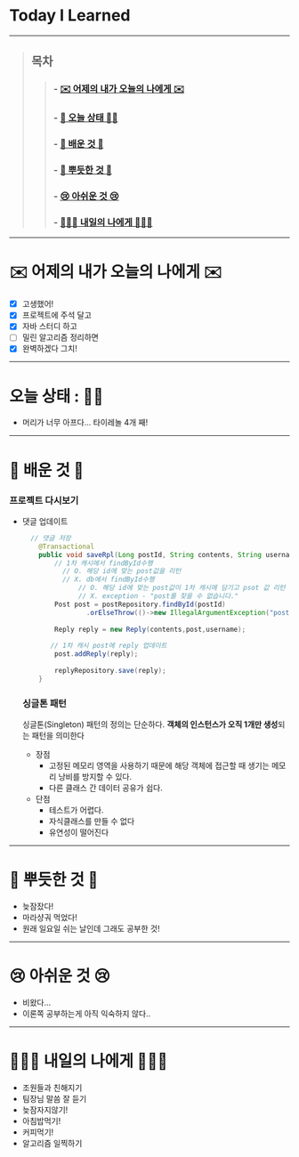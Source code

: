 

# Today I Learned

---

> ## 목차
>
> > ###  - [✉️ 어제의 내가 오늘의 나에게 ✉️](#%EF%B8%8F-%EC%96%B4%EC%A0%9C%EC%9D%98-%EB%82%B4%EA%B0%80-%EC%98%A4%EB%8A%98%EC%9D%98-%EB%82%98%EC%97%90%EA%B2%8C-%EF%B8%8F)
> >
> > ###  - [👵 오늘 상태 👵🏻](#%EC%98%A4%EB%8A%98-%EC%83%81%ED%83%9C--)
> >
> > ###  - [🧐 배운 것 🧐](#-%EB%B0%B0%EC%9A%B4-%EA%B2%83-)
> >
> > ###  - [🥰 뿌듯한 것 🥰](#-%EB%BF%8C%EB%93%AF%ED%95%9C-%EA%B2%83-)
> >
> > ###  - [😢 아쉬운 것 😢](#-%EC%95%84%EC%89%AC%EC%9A%B4-%EA%B2%83-)
> >
> > ###  - [🙋🏻‍♀️ 내일의 나에게 🙋🏻‍♀️](#%EF%B8%8F-%EB%82%B4%EC%9D%BC%EC%9D%98-%EB%82%98%EC%97%90%EA%B2%8C-%EF%B8%8F)

---

# ✉️ 어제의 내가 오늘의 나에게 ✉️

- [x] 고생했어! 
- [x] 프로젝트에 주석 달고 
- [x] 자바 스터디 하고 
- [ ] 밀린 알고리즘 정리하면
- [x] 완벽하겠다 그치!

---

# 오늘 상태 : 👵🏻

- 머리가 너무 아프다... 타이레놀 4개 째!

---

# 🧐 배운 것 🧐

### 프로젝트 다시보기


- 댓글 업데이트

  ``` java
    // 댓글 저장
      @Transactional
      public void saveRpl(Long postId, String contents, String username) {
          // 1차 캐시에서 findById수행 
          	// O. 해당 id에 맞는 post값을 리턴
          	// X. db에서 findById수행  
          		// O. 해당 id에 맞는 post값이 1차 캐시에 담기고 psot 값 리턴
          		// X. exception - "post를 찾을 수 없습니다."
          Post post = postRepository.findById(postId)
                  .orElseThrow(()->new IllegalArgumentException("post를 찾을 수 없습니다."));
  		
          Reply reply = new Reply(contents,post,username);
          
         // 1차 캐시 post에 reply 업데이트
          post.addReply(reply);
          
          replyRepository.save(reply);
      }
  ```

  ### 싱글톤 패턴

  싱글톤(Singleton) 패턴의 정의는 단순하다. **객체의 인스턴스가 오직 1개만 생성**되는 패턴을 의미한다
  
  - 장점
    - 고정된 메모리 영역을 사용하기 때문에 해당 객체에 접근할 때 생기는 메모리 낭비를 방지할 수 있다.
    - 다른 클래스 간 데이터 공유가 쉽다.
  - 단점
    - 테스트가 어렵다.
    - 자식클래스를 만들 수 없다
    - 유연성이 떨어진다
  
  
  
  


---

# 🥰 뿌듯한 것 🥰

- 늦잠잤다!
- 마라샹궈 먹었다!
- 원래 일요일 쉬는 날인데 그래도 공부한 것!

---

# 😢 아쉬운 것 😢

- 비왔다...
- 이론쪽 공부하는게 아직 익숙하지 않다..

---

# 🙋🏻‍♀️ 내일의 나에게 🙋🏻‍♀️

- 조원들과 친해지기
- 팀장님 말씀 잘 듣기
- 늦잠자지않기!
- 아침밥먹기!
- 커피먹기!
- 알고리즘 일찍하기
